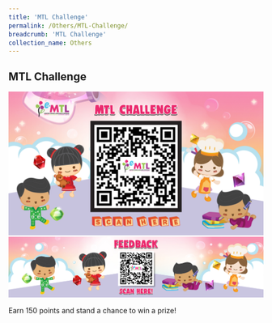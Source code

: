 ```yaml
---
title: 'MTL Challenge'
permalink: /Others/MTL-Challenge/
breadcrumb: 'MTL Challenge'
collection_name: Others
---
```


<html>
<body>
<style>
  img {
    height: auto;
    max-width: 100%;
}
</style>
<!-- Global site tag (gtag.js) - Google Ads: 726049306 -->
<script async src="https://www.googletagmanager.com/gtag/js?id=AW-726049306"></script>
<script>
  window.dataLayer = window.dataLayer || [];
  function gtag(){dataLayer.push(arguments);}
  gtag('js', new Date());

  gtag('config', 'AW-726049306');
</script>
<h2 style="display:block;">MTL Challenge</h2>
<img src="/images/MTL-Challenge-Banner.jpg" style="display:inline-block;"><br/>
<img src="/images/Feedback-Banner2.jpg" style="display:inline-block;">
<p style="display:block;">Earn 150 points and stand a chance to win a prize!
</p>
